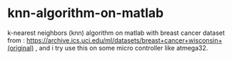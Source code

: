# knn-algorithm-on-matlab
 k-nearest neighbors (knn) algorithm on matlab with breast cancer dataset from : https://archive.ics.uci.edu/ml/datasets/breast+cancer+wisconsin+(original) , and i try use this on some micro controller like atmega32.
